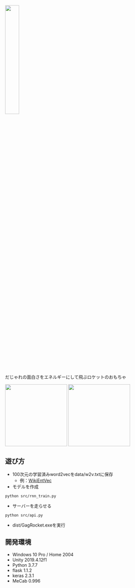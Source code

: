 # <img src="https://user-images.githubusercontent.com/55827264/98373590-d10c1780-2082-11eb-8494-c0b95e8a6e17.png" width=30%>
だじゃれの面白さをエネルギーにして飛ぶロケットのおもちゃ

<img src="https://user-images.githubusercontent.com/55827264/98374512-1c72f580-2084-11eb-9807-7b901088cafd.png" height=200>   <img src="https://user-images.githubusercontent.com/55827264/98374525-239a0380-2084-11eb-8072-6303f8beea6a.png" height=200>

## 遊び方
* 100次元の学習済みword2vecをdata/w2v.txtに保存
    * 例：[WikiEntVec](https://github.com/singletongue/WikiEntVec/releases)
* モデルを作成
``` 
python src/rnn_train.py 
```
* サーバーを走らせる
``` 
python src/api.py 
```
* dist/GagRocket.exeを実行

## 開発環境
* Windows 10 Pro / Home 2004
* Unity 2019.4.12f1
* Python 3.7.7
* flask 1.1.2
* keras 2.3.1
* MeCab 0.996
